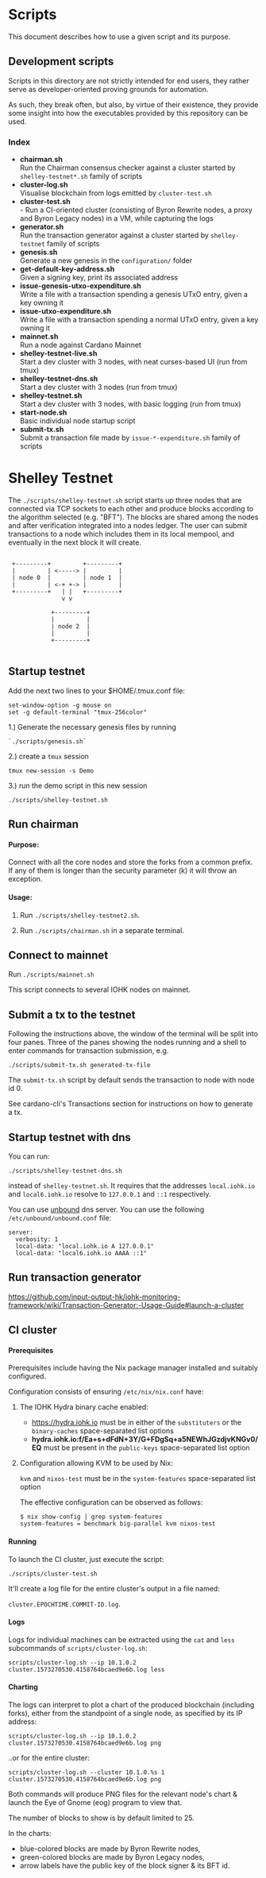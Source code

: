 # Scripts

 This document describes how to use a given script and its purpose.

## Development scripts

  Scripts in this directory are not strictly intended for end users,
  they rather serve as developer-oriented proving grounds for automation.

  As such, they break often, but also, by virtue of their existence, they provide
  some insight into how the executables provided by this repository can be used.

### Index

- <span><b>chairman.sh</b></span> <br/>  Run the Chairman consensus checker against a cluster started
                     by `shelley-testnet*.sh` family of scripts
- <span><b>cluster-log.sh</b></span> <br/> Visualise blockchain from logs emitted by `cluster-test.sh`
- <span><b>cluster-test.sh</b></span> <br/>- Run a CI-oriented cluster (consisting of Byron Rewrite
         nodes, a proxy and Byron Legacy nodes) in a VM, while capturing the logs
- <span><b>generator.sh</b></span> <br/> Run the transaction generator against a cluster started
                     by `shelley-testnet` family of scripts
- <span><b>genesis.sh</b></span> <br/> Generate a new genesis in the `configuration/` folder
- <span><b>get-default-key-address.sh</b></span> <br/> Given a signing key, print its associated address
- <span><b>issue-genesis-utxo-expenditure.sh</b></span> <br/> Write a file with a transaction
         spending a genesis UTxO entry, given a key owning it
- <span><b>issue-utxo-expenditure.sh</b></span> <br/> Write a file with a transaction spending a
         normal UTxO entry, given a key owning it
- <span><b>mainnet.sh</b></span> <br/> Run a node against Cardano Mainnet
- <span><b>shelley-testnet-live.sh</b></span> <br/> Start a dev cluster with 3 nodes,
         with neat curses-based UI (run from tmux)
- <span><b>shelley-testnet-dns.sh</b></span> <br/> Start a dev cluster with 3 nodes (run from tmux)
- <span><b>shelley-testnet.sh</b></span> <br/> Start a dev cluster with 3 nodes, with
         basic logging (run from tmux)
- <span><b>start-node.sh</b></span> <br/> Basic individual node startup script
- <span><b>submit-tx.sh</b></span> <br/> Submit a transaction file made by `issue-*-expenditure.sh`
                      family of scripts


# Shelley Testnet

The `./scripts/shelley-testnet.sh` script starts up three nodes that are
connected via TCP sockets to each other and produce blocks according to the
algorithm selected (e.g. "BFT").  The blocks are shared among the nodes and
after verification integrated into a nodes ledger.  The user can submit
transactions to a node which includes them in its local mempool, and eventually
in the next block it will create.


```

 +---------+         +---------+
 |         | <-----> |         |
 | node 0  |         | node 1  |
 |         | <-+ +-> |         |
 +---------+   | |   +---------+
               v v

            +---------+
            |         |
            | node 2  |
            |         |
            +---------+


```

## Startup testnet

Add the next two lines to your $HOME/.tmux.conf file:
```
set-window-option -g mouse on
set -g default-terminal "tmux-256color"
```

1.) Generate the necessary genesis files by running

    `./scripts/genesis.sh`

2.) create a `tmux` session

`tmux new-session -s Demo`

3.) run the demo script in this new session

`./scripts/shelley-testnet.sh`


## Run chairman

#### Purpose:

Connect with all the core nodes and store the forks from a common prefix.  If any of them is longer than the security parameter (k) it will throw an exception.

#### Usage:

1) Run `./scripts/shelley-testnet2.sh`.

2) Run `./scripts/chairman.sh` in a separate terminal.


## Connect to mainnet

Run `./scripts/mainnet.sh`

This script connects to several IOHK nodes on mainnet.

## Submit a tx to the testnet

Following the instructions above, the window of the terminal will be split into four panes.
Three of the panes showing the nodes running and a shell to enter commands for transaction submission, e.g.

```
./scripts/submit-tx.sh generated-tx-file
```
The `submit-tx.sh` script by default sends the transaction to node with node id 0.

See cardano-cli's Transactions section for instructions on how to generate a tx.

## Startup testnet with dns

You can run:

`./scripts/shelley-testnet-dns.sh`

instead of `shelley-testnet.sh`.
It requires that the addresses `local.iohk.io` and `local6.iohk.io` resolve to `127.0.0.1` and `::1` respectively.

You can use [unbound](https://github.com/NLnetLabs/unbound) dns server. You can use the following `/etc/unbound/unbound.conf` file:
```
server:
  verbosity: 1
  local-data: "local.iohk.io A 127.0.0.1"
  local-data: "local6.iohk.io AAAA ::1"
```

## Run transaction generator

https://github.com/input-output-hk/iohk-monitoring-framework/wiki/Transaction-Generator:-Usage-Guide#launch-a-cluster

## CI cluster

#### Prerequisites

Prerequisites include having the Nix package manager installed and suitably
configured.

Configuration consists of ensuring `/etc/nix/nix.conf` have:

1. The IOHK Hydra binary cache enabled:

   - https://hydra.iohk.io must be in either of the `substituters` or the
     `binary-caches` space-separated list options
   - <b><span>hydra.iohk.io</span>:f/Ea+s+dFdN+3Y/G+FDgSq+a5NEWhJGzdjvKNGv0/EQ</b> must be
     present in the `public-keys` space-separated list option

2. Configuration allowing KVM to be used by Nix:

   `kvm` and `nixos-test` must be in the `system-features` space-separated list option

   The effective configuration can be observed as follows:

    `$ nix show-config | grep system-features`<br/>
    `system-features = benchmark big-parallel kvm nixos-test`

#### Running

 To launch the CI cluster, just execute the script:

`./scripts/cluster-test.sh`

It'll create a log file for the entire cluster's output in a file named:

`cluster.EPOCHTIME.COMMIT-ID.log`.

#### Logs

Logs for individual machines can be extracted using the `cat` and `less`
subcommands of `scripts/cluster-log.sh`:

`scripts/cluster-log.sh --ip 10.1.0.2 cluster.1573270530.4158764bcaed9e6b.log less`

#### Charting

The logs can interpret to plot a chart of the produced blockchain (including forks),
either from the standpoint of a single node, as specified by its IP address:

`scripts/cluster-log.sh --ip 10.1.0.2 cluster.1573270530.4158764bcaed9e6b.log png`

..or for the entire cluster:

`scripts/cluster-log.sh --cluster 10.1.0.%s 1 cluster.1573270530.4158764bcaed9e6b.log png`

Both commands will produce PNG files for the relevant node's chart & launch
the Eye of Gnome (eog) program to view that.

The number of blocks to show is by default limited to 25.

In the charts:

  - blue-colored blocks are made by Byron Rewrite nodes,
  - green-colored blocks are made by Byron Legacy nodes,
  - arrow labels have the public key of the block signer & its BFT id.
